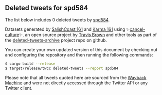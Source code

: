 ## Deleted tweets for spd584

The list below includes 0 deleted tweets by
[spd584](https://twitter.com/spd584).



Datasets generated by [SalishCoast 161](https://twitter.com/SalishCoastA) and [Karma 161](https://twitter.com/KarmaOneSixOne)
using ✨[cancel-culture](https://github.com/travisbrown/cancel-culture)✨, an open source project by [Travis Brown](https://twitter.com/travisbrown) 
and other tools as part of the [deleted-tweets-archive](https://github.com/salcoast/deleted-tweets-archive/) project repo on github.

You can create your own updated version of this document by checking out and configuring the
repository and then running the following commands:

```bash
$ cargo build --release
$ target/release/twcc deleted-tweets --report spd584
```

Please note that all tweets quoted here are sourced from the
[Wayback Machine](https://web.archive.org) and were not directly accessed through the Twitter API or
any Twitter client.

